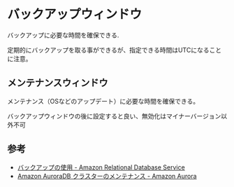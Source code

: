 # バックアップウィンドウ

バックアップに必要な時間を確保できる.

定期的にバックアップを取る事ができるが、指定できる時間はUTCになることに注意。

## メンテナンスウィンドウ

メンテナンス（OSなどのアップデート）に必要な時間を確保できる。

バックアップウィンドウの後に設定すると良い、無効化はマイナーバージョン以外不可

## 参考

- [バックアップの使用 \- Amazon Relational Database Service](https://docs.aws.amazon.com/ja_jp/AmazonRDS/latest/UserGuide/USER_WorkingWithAutomatedBackups.html)
- [Amazon AuroraDB クラスターのメンテナンス \- Amazon Aurora](https://docs.aws.amazon.com/ja_jp/AmazonRDS/latest/AuroraUserGuide/USER_UpgradeDBInstance.Maintenance.html)
